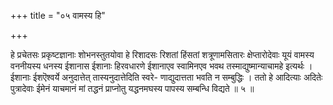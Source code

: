 +++
title = "०५ वामस्य हि"

+++

हे प्रचेतसः प्रकृष्टज्ञानाः शोभनस्तुतयोवा हे रिशादसः रिशतां हिंसतां शत्रूणामसितारः क्षेप्तारोदेवाः यूयं वामस्य वननीयस्य धनस्य ईशानास ईशानाः हिरवधारणे ईशानाएव स्वामिनएव भवथ तस्माद्युष्मान्याचामहे इत्यर्थः । ईशानाः ईशऎश्वर्ये अनुदात्तेत् तास्यनुदात्तेदिति स्वरे- णाद्युदात्तता भवति न सम्बुद्धिः । ततो हे आदित्याः अदितेः पुत्रादेवाः ईमेनं याचमानं मां तद्धनं प्राप्नोतु यद्धनमघस्य पापस्य सम्बन्धि विद्यते ॥ ५ ॥